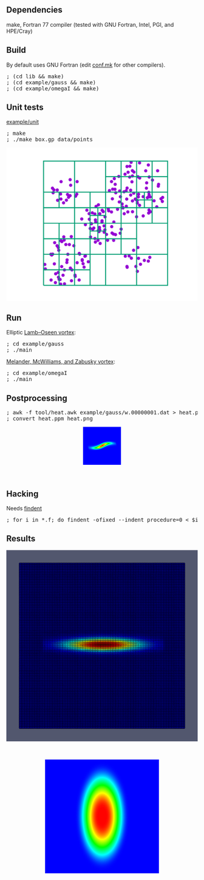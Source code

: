<h2>Dependencies</h2>

make, Fortran 77 compiler (tested with GNU Fortran, Intel, PGI, and HPE/Cray)

<h2>Build</h2>

By default uses GNU Fortran (edit [conf.mk](conf.mk) for other
compilers).

<pre>
; (cd lib && make)
; (cd example/gauss && make)
; (cd example/omegaI && make)
</pre>

<h2>Unit tests</h2>

<p><a href="example/unit/">example/unit</a></p>

<pre>
; make
; ./make_box.gp data/points
</pre>

<p align="center"><img src="./img/make_box.svg"/></p>

<h2>Run</h2>

Elliptic <a href="https://en.wikipedia.org/wiki/Lamb%E2%80%93Oseen_vortex">Lamb–Oseen vortex</a>:

<pre>
; cd example/gauss
; ./main
</pre>


<a href="https://doi.org/10.1017/S0022112087001150">Melander,  McWilliams,  and  Zabusky vortex</a>:

<pre>
; cd example/omegaI
; ./main
</pre>

<h2>Postprocessing</h2>

<pre>
; awk -f tool/heat.awk example/gauss/w.00000001.dat > heat.ppm
; convert heat.ppm heat.png
</pre>

<p align="center"><img src="./img/heat.png"/></p><br/>

<h2>Hacking</h2>

<p>Needs <a href="https://www.ratrabbit.nl/ratrabbit/findent/index.html">findent</a></p>

<pre>
; for i in *.f; do findent -ofixed --indent_procedure=0 < $i > t && mv t $i; done
</pre>

<h2>Results</h2>

<p align="center"><img src="./img/gauss.gif"/></p><br/>
<p align="center"><img src="./img/omegaI.gif"/></p>
